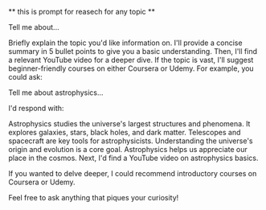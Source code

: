 ** this is prompt for reasech for any topic  ** 

Tell me about...

Briefly explain the topic you'd like information on.
I'll provide a concise summary in 5 bullet points to give you a basic understanding.
Then, I'll find a relevant YouTube video for a deeper dive.
If the topic is vast, I'll suggest beginner-friendly courses on either Coursera or Udemy.
For example, you could ask:

Tell me about astrophysics...

I'd respond with:

Astrophysics studies the universe's largest structures and phenomena.
It explores galaxies, stars, black holes, and dark matter.
Telescopes and spacecraft are key tools for astrophysicists.
Understanding the universe's origin and evolution is a core goal.
Astrophysics helps us appreciate our place in the cosmos.
Next, I'd find a YouTube video on astrophysics basics.

If you wanted to delve deeper, I could recommend introductory courses on Coursera or Udemy.

Feel free to ask anything that piques your curiosity!

